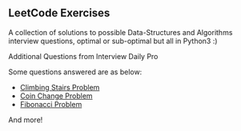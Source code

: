 ## LeetCode Exercises

A collection of solutions to possible Data-Structures and Algorithms interview questions, optimal
or sub-optimal but all in Python3 :)

Additional Questions from Interview Daily Pro

Some questions answered are as below:

- [Climbing Stairs Problem](https://leetcode.com/problems/climbing-stairs/)
- [Coin Change Problem](https://leetcode.com/problems/coin-change/)
- [Fibonacci Problem](https://leetcode.com/problems/fibonacci-number)

And more!

